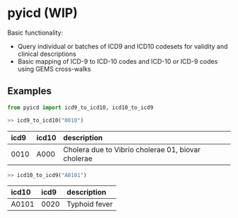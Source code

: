 # pyicd (WIP)

Basic functionality:

- Query individual or batches of ICD9 and ICD10 codesets for validity and clinical descriptions
- Basic mapping of ICD-9 to ICD-10 codes and ICD-10 or ICD-9 codes using GEMS cross-walks


## Examples

```python
from pyicd import icd9_to_icd10, icd10_to_icd9

>> icd9_to_icd10("0010")
``` 
|icd9   |icd10  | description
|:------|:------|:----------------------------------------------------
|0010   |A000   | Cholera due to Vibrio cholerae 01, biovar cholerae

```python
>> icd10_to_icd9("A0101")
```

|icd10  |icd9  | description
|:------|:-----|:-------------------------------
|A0101  |0020  | Typhoid fever


